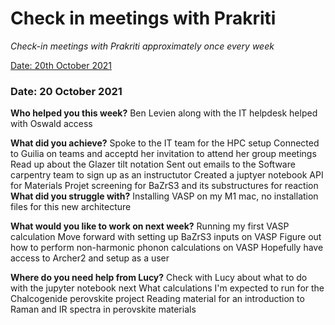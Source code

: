 # Check in meetings with Prakriti

*Check-in meetings with Prakriti approximately once every week*

[Date: 20th October 2021](#date-20-October-2021)
### Date: 20 October 2021

**Who helped you this week?**
Ben Levien along with the IT helpdesk helped with Oswald access

**What did you achieve?**
Spoke to the IT team for the HPC setup 
Connected to Guilia on teams and acceptd her invitation to attend her group meetings
Read up about the Glazer tilt notation
Sent out emails to the Software carpentry team to sign up as an instructutor
Created a juptyer notebook API for Materials Projet screening for BaZrS3 and its substructures for reaction 
**What did you struggle with?**
Installing VASP on my M1 mac, no installation files for this new architecture 

**What would you like to work on next week?**
Running my first VASP calculation
Move forward with setting up BaZrS3 inputs on VASP
Figure out how to perform non-harmonic phonon calculations on VASP
Hopefully have access to Archer2 and setup as a user

**Where do you need help from Lucy?**
Check with Lucy about what to do with the jupyter notebook next
What calculations I'm expected to run for the Chalcogenide perovskite project 
Reading material for an introduction to Raman and IR spectra in perovskite materials
